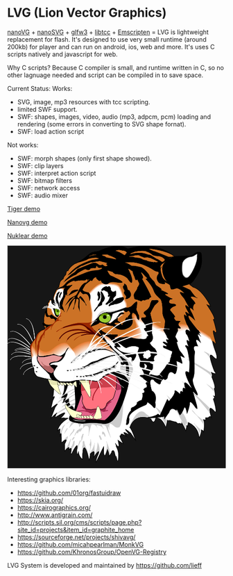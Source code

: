 LVG (Lion Vector Graphics)
==========

[nanoVG](https://github.com/memononen/nanovg) + [nanoSVG](https://github.com/memononen/nanosvg) + [glfw3](http://www.glfw.org/) + [libtcc](http://repo.or.cz/tinycc.git) + [Emscripten](https://github.com/kripken/emscripten) =
LVG is lightweight replacement for flash.
It's designed to use very small runtime (around 200kb) for player and can run on android, ios, web and more.
It's uses C scripts natively and javascript for web.

Why C scripts? Because C compiler is small, and runtime written in C, so no other lagnuage needed and script can be compiled in to save space.

Current Status:
Works:

 * SVG, image, mp3 resources with tcc scripting.
 * limited SWF support.
 * SWF: shapes, images, video, audio (mp3, adpcm, pcm) loading and rendering (some errors in converting to SVG shape fornat).
 * SWF: load action script

Not works:

 * SWF: morph shapes (only first shape showed).
 * SWF: clip layers
 * SWF: interpret action script
 * SWF: bitmap filters
 * SWF: network access
 * SWF: audio mixer

[Tiger demo](https://lieff.github.io/lvg_player.html?file=test.lvg)

[Nanovg demo](https://lieff.github.io/lvg_player.html?file=test_nanovg.lvg)

[Nuklear demo](https://lieff.github.io/lvg_player.html?file=test_nuklear_gles2.lvg)

![Screenshot](svg_tiger.png?raw=true "demo")

Interesting graphics libraries:

 * https://github.com/01org/fastuidraw
 * https://skia.org/
 * https://cairographics.org/
 * http://www.antigrain.com/
 * http://scripts.sil.org/cms/scripts/page.php?site_id=projects&item_id=graphite_home
 * https://sourceforge.net/projects/shivavg/
 * https://github.com/micahpearlman/MonkVG
 * https://github.com/KhronosGroup/OpenVG-Registry

LVG System is developed and maintained by https://github.com/lieff
